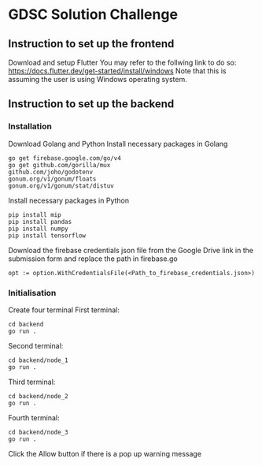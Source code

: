 # GDSC Solution Challenge

## Instruction to set up the frontend
Download and setup Flutter
You may refer to the follwing link to do so: https://docs.flutter.dev/get-started/install/windows
Note that this is assuming the user is using Windows operating system.




## Instruction to set up the backend

### Installation
Download Golang and Python
Install necessary packages in Golang
```
go get firebase.google.com/go/v4
go get github.com/gorilla/mux
github.com/joho/godotenv
gonum.org/v1/gonum/floats
gonum.org/v1/gonum/stat/distuv
```
Install necessary packages in Python
```
pip install mip
pip install pandas
pip install numpy
pip install tensorflow
```
Download the firebase credentials json file from the Google Drive link in the submission form and replace the path in firebase.go
```
opt := option.WithCredentialsFile(<Path_to_firebase_credentials.json>)
```

### Initialisation
Create four terminal
First terminal:
```
cd backend
go run .
```
Second terminal:
```
cd backend/node_1
go run .
```
Third terminal:
```
cd backend/node_2
go run .
```
Fourth terminal:
```
cd backend/node_3
go run .
```
Click the Allow button if there is a pop up warning message
